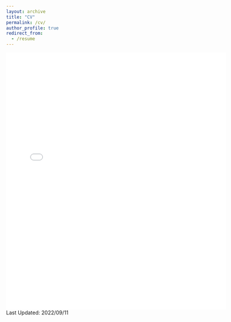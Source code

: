 ```yaml
---
layout: archive
title: "CV"
permalink: /cv/
author_profile: true
redirect_from:
  - /resume
---
```



<embed src="{{ site.baseurl }}/files/CV_Pitchford.pdf" width="600" height="700" type='application/pdf'>
Last Updated: 2022/09/11
